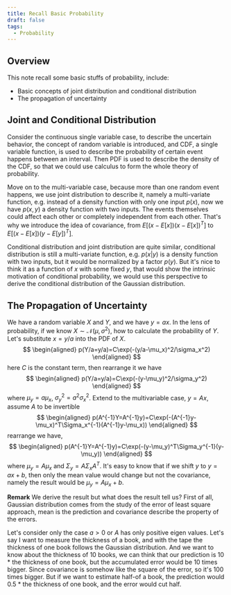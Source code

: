 ```yaml
---
title: Recall Basic Probability
draft: false
tags:
  - Probability
---
```

## Overview
This note recall some basic stuffs of probability, include:
- Basic concepts of joint distribution and conditional distribution
- The propagation of uncertainty

## Joint and Conditional Distribution
Consider the continuous single variable case, to describe the uncertain behavior, the concept of random variable is introduced, and CDF, a single variable function, is used to describe the probability of certain event happens between an interval. Then PDF is used to describe the density of the CDF, so that we could use calculus to form the whole theory of probability.

Move on to the multi-variable case, because more than one random event happens, we use joint distribution to describe it, namely a multi-variate function, e.g. instead of a density function with only one input $p(x)$, now we have $p(x,y)$ a density function with two inputs. The events themselves could affect each other or completely independent from each other. That's why we introduce the idea of covariance, from $E[(x-E[x])(x-E[x])^T]$ to $E[(x-E[x])(y-E[y])^T]$. 

Conditional distribution and joint distribution are quite similar, conditional distribution is still a multi-variate function, e.g. $p(x|y)$ is a density function with two inputs, but it would be normalized by a factor $p(y)$. But it's nice to think it as a function of $x$ with some fixed $y$, that would show the intrinsic motivation of conditional probability, we would use this perspective to derive the conditional distribution of the Gaussian distribution.

## The Propagation of Uncertainty
We have a random variable $X$ and $Y$, and we have $y=ax$. In the lens of probability, if we know $X\sim\mathcal{N}(\mu,\sigma^2)$, how to calculate the probability of $Y$. Let's substitute $x=y/a$ into the PDF of $X$. 
$$
\begin{aligned}
p(Y/a=y/a)=C\exp(-(y/a-\mu_x)^2/\sigma_x^2)
\end{aligned}
$$
here $C$ is the constant term, then rearrange it we have
$$
\begin{aligned}
p(Y/a=y/a)=C\exp(-(y-\mu_y)^2/\sigma_y^2)
\end{aligned}
$$
where $\mu_y=a\mu_x$, $\sigma_y^2=a^2\sigma_x^2$. Extend to the multivariable case, $y=Ax$, assume $A$ to be invertible
$$
\begin{aligned}
p(A^{-1}Y=A^{-1}y)=C\exp(-(A^{-1}y-\mu_x)^T\Sigma_x^{-1}(A^{-1}y-\mu_x))
\end{aligned}
$$
rearrange we have,
$$
\begin{aligned}
p(A^{-1}Y=A^{-1}y)=C\exp(-(y-\mu_y)^T\Sigma_y^{-1}(y-\mu_y))
\end{aligned}
$$
where $\mu_y=A\mu_x$ and $\Sigma_y=A\Sigma_xA^T$. It's easy to know that if we shift $y$ to $y=ax+b$, then only the mean value would change but not the covariance, namely the result would be $\mu_y=A\mu_x+b$. 

**Remark**
We derive the result but what does the result tell us? First of all, Gaussian distribution comes from the study of the error of least square approach, mean is the prediction and covariance describe the property of the errors. 

Let's consider only the case $a>0$ or $A$ has only positive eigen values. Let's say I want to measure the thickness of a book, and with the tape the thickness of one book follows the Gaussian distribution. And we want to know about the thickness of 10 books, we can think that our prediction is 10 * the thickness of one book, but the accumulated error would be 10 times bigger. Since covariance is somehow like the square of the error, so it's 100 times bigger. But if we want to estimate half-of a book, the prediction would 0.5 * the thickness of one book, and the error would cut half.